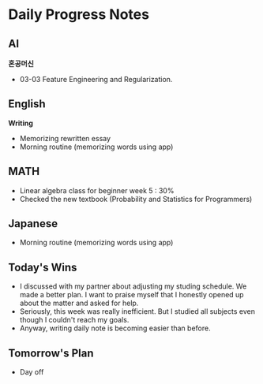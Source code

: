 # Daily Progress Notes

## AI
**혼공머신**
- 03-03 Feature Engineering and Regularization. 

## English
**Writing**
- Memorizing rewritten essay
- Morning routine (memorizing words using app)

## MATH
- Linear algebra class for beginner week 5 : 30%
- Checked the new textbook (Probability and Statistics for Programmers)

## Japanese
- Morning routine (memorizing words using app)

## Today's Wins
- I discussed with my partner about adjusting my studing schedule. We made a better plan. I want to praise myself that I honestly opened up about the matter and asked for help.
- Seriously, this week was really inefficient. But I studied all subjects even though I couldn't reach my goals. 
- Anyway, writing daily note is becoming easier than before. 

## Tomorrow's Plan
- Day off